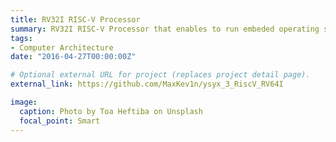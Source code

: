 ```yaml
---
title: RV32I RISC-V Processor
summary: RV32I RISC-V Processor that enables to run embeded operating system like RT-Thread and interact with devices
tags:
- Computer Architecture
date: "2016-04-27T00:00:00Z"

# Optional external URL for project (replaces project detail page).
external_link: https://github.com/MaxKev1n/ysyx_3_RiscV_RV64I

image:
  caption: Photo by Toa Heftiba on Unsplash
  focal_point: Smart
---
```

